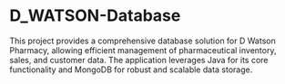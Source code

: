 # D_WATSON-Database
This project provides a comprehensive database solution for D Watson Pharmacy, allowing efficient management of pharmaceutical inventory, sales, and customer data. The application leverages Java for its core functionality and MongoDB for robust and scalable data storage.
